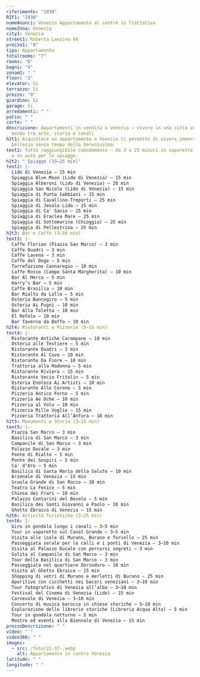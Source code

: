 ```yaml
---
riferimento: "1030"
RIF1: "1030"
nomeAnunci: Venezia Appartamento al centro in Trattativa
nomeZona: Venezia
city1: Venezia
street1: Roberta Lanzino 84
prezzo1: "0"
tipo: Appartamento
totalrooms: "7"
rooms: "6"
bagni: "4"
zonam2: " "
floor: "3"
elevator: Si
terrazzo: Si
prezzo: "0"
giardino: Si
garage: Si
arredamenti: " "
patio: " "
corte: " "
descrizione: Appartamenti in vendita a Venezia – vivere in una città unica al
  mondo tra arte, storia e canali
h2t1: Acquistare un appartamento a Venezia ti permette di vivere immerso nella
  bellezza senza tempo della Serenissima.
text1: Tutto raggiungibile comodamente – da 3 a 25 minuti in vaporetto, a piedi
  o in auto per le spiagge.
h2t2: " Spiagge (15–25 min)"
text2: |-
  Lido di Venezia – 15 min
  Spiaggia Blue Moon (Lido di Venezia) – 15 min
  Spiaggia Alberoni (Lido di Venezia) – 20 min
  Spiaggia San Nicolo (Lido di Venezia) – 15 min
  Spiaggia di Punta Sabbioni – 25 min
  Spiaggia di Cavallino-Treporti – 25 min
  Spiaggia di Jesolo Lido – 25 min
  Spiaggia di Ca' Savio – 25 min
  Spiaggia di Eraclea Mare – 25 min
  Spiaggia di Sottomarina (Chioggia) – 25 min
  Spiaggia di Pellestrina – 25 min
h2t3: Bar e Caffè (3–10 min)
text3: |-
  Caffe Florian (Piazza San Marco) – 3 min
  Caffe Quadri – 3 min
  Caffe Lavena – 3 min
  Caffe del Doge – 5 min
  Torrefazione Cannaregio – 10 min
  Caffe Rosso (Campo Santa Margherita) – 10 min
  Bar Al Merca – 5 min
  Harry’s Bar – 5 min
  Caffe Brasilia – 10 min
  Bar Rialto da Lollo – 5 min
  Osteria Bancogiro – 5 min
  Osteria Ai Pugni – 10 min
  Bar Alla Toletta – 10 min
  El Refolo – 10 min
  Bar Taverna da Baffo – 10 min
h2t4: Ristoranti e Pizzerie (5–15 min)
text4: |-
  Ristorante Antiche Carampane – 10 min
  Osteria alle Testiere – 5 min
  Ristorante Quadri – 3 min
  Ristorante Al Covo – 10 min
  Ristorante Da Fiore – 10 min
  Trattoria alla Madonna – 5 min
  Ristorante Riviera – 15 min
  Ristorante Vecio Fritolin – 5 min
  Osteria Enoteca Ai Artisti – 10 min
  Ristorante Alle Corone – 5 min
  Pizzeria Antico Forno – 5 min
  Pizzeria Ae Oche – 10 min
  Pizzeria al Volo – 10 min
  Pizzeria Mille Voglie – 15 min
  Pizzeria Trattoria All’Anfora – 10 min
h2t5: Monumenti e Storia (3–15 min)
text5: |-
  Piazza San Marco – 3 min
  Basilica di San Marco – 3 min
  Campanile di San Marco – 3 min
  Palazzo Ducale – 3 min
  Ponte di Rialto – 5 min
  Ponte dei Sospiri – 5 min
  Ca' d'Oro – 5 min
  Basilica di Santa Maria della Salute – 10 min
  Arsenale di Venezia – 15 min
  Scuola Grande di San Rocco – 10 min
  Teatro La Fenice – 5 min
  Chiesa dei Frari – 10 min
  Palazzo Contarini del Bovolo – 5 min
  Basilica dei Santi Giovanni e Paolo – 10 min
  Ghetto Ebraico di Venezia – 15 min
h2t6: Attività Turistiche (3–25 min)
text6: |-
  Giro in gondola lungo i canali – 3–5 min
  Tour in vaporetto sul Canal Grande – 3–5 min
  Visita alle isole di Murano, Burano e Torcello – 25 min
  Passeggiata serale per le calli e i ponti di Venezia – 3–10 min
  Visita al Palazzo Ducale con percorsi segreti – 3 min
  Salita al Campanile di San Marco – 3 min
  Tour della Basilica di San Marco – 3 min
  Passeggiata nel quartiere Dorsoduro – 10 min
  Visita al Ghetto Ebraico – 15 min
  Shopping di vetri di Murano e merletti di Burano – 25 min
  Aperitivo con cicchetti nei bacari veneziani – 3–10 min
  Tour fotografico di Venezia all’alba – 3–10 min
  Festival del Cinema di Venezia (Lido) – 15 min
  Carnevale di Venezia – 3–10 min
  Concerto di musica barocca in chiese storiche – 5–10 min
  Esplorazione delle librerie storiche (Libreria Acqua Alta) – 5 min
  Tour in gondola notturno – 5 min
  Mostre ed eventi alla Biennale di Venezia – 15 min
prezzoDescrizione: " "
video: " "
video360: " "
images:
  - src: /foto/21-37-.webp
    alt: Appartamento in centro Venezia
latitude: " "
longitude: " "
---
```

